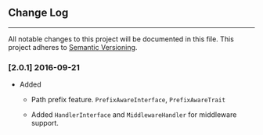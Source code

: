 ## Change Log
---
All notable changes to this project will be documented in this file. This
project adheres to [Semantic Versioning](http://semver.org/).

### [2.0.1] 2016-09-21

- Added

  - Path prefix feature. `PrefixAwareInterface`, `PrefixAwareTrait`

  - Added `HandlerInterface` and `MiddlewareHandler` for middleware support.
